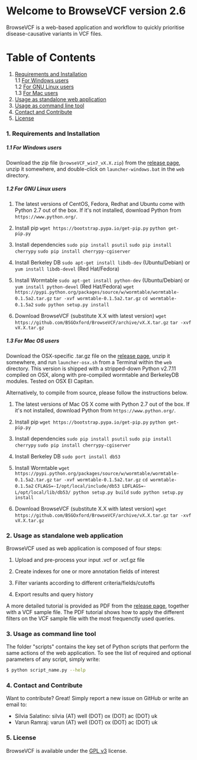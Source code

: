 Welcome to BrowseVCF version 2.6
================================

BrowseVCF is a web-based application and workflow to quickly prioritise disease-causative variants in VCF files.

# Table of Contents
1. [Requirements and Installation](#requirements-and-installation)  
1.1 [For Windows users](#for-windows-users)  
1.2 [For GNU Linux users](#for-gnu-linux-users)  
1.3 [For Mac users](#for-mac-users)  
2. [Usage as standalone web application](#usage-as-stand-alone-web-application)  
3. [Usage as command line tool](#usage-as-command-line-tool)  
4. [Contact and Contribute](#contact-and-contribute)
5. [License](#license)

### 1. Requirements and Installation

##### 1.1 *For Windows users*
Download the zip file (`browseVCF_win7_vX.X.zip`) from the [release page], unzip it somewhere, and double-click on `launcher-windows.bat` in the `web` directory. 

##### 1.2 *For GNU Linux users*
1) The latest versions of CentOS, Fedora, Redhat and Ubuntu come with Python 2.7 out of the box. 
If it's not installed, download Python from `https://www.python.org/`.

2) Install pip
`wget https://bootstrap.pypa.io/get-pip.py`
`python get-pip.py`

3) Install dependencies 
`sudo pip install psutil`
`sudo pip install cherrypy`
`sudo pip install cherrypy-cgiserver`

4) Install Berkeley DB
`sudo apt-get install libdb-dev` (Ubuntu/Debian) or `yum install libdb-devel` (Red Hat/Fedora)

5) Install Wormtable
`sudo apt-get install python-dev` (Ubuntu/Debian) or `yum install python-devel` (Red Hat/Fedora)
`wget https://pypi.python.org/packages/source/w/wormtable/wormtable-0.1.5a2.tar.gz`
`tar -xvf wormtable-0.1.5a2.tar.gz`
`cd wormtable-0.1.5a2`
`sudo python setup.py install`

6) Download BrowseVCF (substitute X.X with latest version)
`wget https://github.com/BSGOxford/BrowseVCF/archive/vX.X.tar.gz`
`tar -xvf vX.X.tar.gz`

##### 1.3 *For Mac OS users*
Download the OSX-specific .tar.gz file on the [release page], unzip it somewhere, and run `launcher-osx.sh` from a Terminal within the `web` directory. This version is shipped with a stripped-down Python v2.7.11 compiled on OSX, along with pre-compiled wormtable and BerkeleyDB modules. Tested on OSX El Capitan.

Alternatively, to compile from source, please follow the instructions below.

1) The latest versions of Mac OS X come with Python 2.7 out of the box. 
If it's not installed, download Python from `https://www.python.org/`.

2) Install pip
`wget https://bootstrap.pypa.io/get-pip.py`
`python get-pip.py`

3) Install dependencies 
`sudo pip install psutil`
`sudo pip install cherrypy`
`sudo pip install cherrypy-cgiserver`

4) Install Berkeley DB
`sudo port install db53`

5) Install Wormtable
`wget https://pypi.python.org/packages/source/w/wormtable/wormtable-0.1.5a2.tar.gz`
`tar -xvf wormtable-0.1.5a2.tar.gz`
`cd wormtable-0.1.5a2`
`CFLAGS=-I/opt/local/include/db53 LDFLAGS=-L/opt/local/lib/db53/ python setup.py build`
`sudo python setup.py install`

6) Download BrowseVCF (substitute X.X with latest version)
`wget https://github.com/BSGOxford/BrowseVCF/archive/vX.X.tar.gz`
`tar -xvf vX.X.tar.gz`

### 2. Usage as standalone web application
BrowseVCF used as web application is composed of four steps:

1) Upload and pre-process your input .vcf or .vcf.gz file

2) Create indexes for one or more annotation fields of interest

3) Filter variants according to different criteria/fields/cutoffs

4) Export results and query history

A more detailed tutorial is provided as PDF from the [release page], together with a VCF sample file. The PDF tutorial shows how to apply the different filters on the VCF sample file with the most frequenctly used queries.

### 3. Usage as command line tool
The folder "scripts" contains the key set of Python scripts that perform the same actions of the web application. To see the list of required and optional parameters of any script, simply write:

```sh
$ python script_name.py --help
```

### 4. Contact and Contribute
Want to contribute? Great! Simply report a new issue on GitHub or write an email to:
- Silvia Salatino: silvia (AT) well (DOT) ox (DOT) ac (DOT) uk
- Varun Ramraj: varun (AT) well (DOT) ox (DOT) ac (DOT) uk

### 5. License
BrowseVCF is available under the [GPL v3] license.

   [GPL v3]: http://www.gnu.org/licenses/gpl-3.0.en.html
   [release page]: https://github.com/BSGOxford/BrowseVCF/releases

